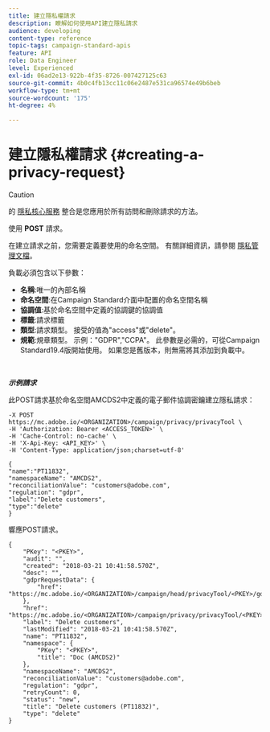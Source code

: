 ```yaml
---
title: 建立隱私權請求
description: 瞭解如何使用API建立隱私請求
audience: developing
content-type: reference
topic-tags: campaign-standard-apis
feature: API
role: Data Engineer
level: Experienced
exl-id: 06ad2e13-922b-4f35-8726-007427125c63
source-git-commit: 4b0c4fb13cc11c06e2487e531ca96574e49b6beb
workflow-type: tm+mt
source-wordcount: '175'
ht-degree: 4%

---
```


# 建立隱私權請求 {#creating-a-privacy-request}

>[!CAUTION]
>
>的 [隱私核心服務](https://developer.adobe.com/experience-platform-apis/references/privacy-service) 整合是您應用於所有訪問和刪除請求的方法。 <!--Starting 19.4, the use of the Campaign API and interface for access and delete requests is deprecated. For more on Campaign Standard deprecated and removed features, refer to [this page](../../rn/using/deprecated-features.md).-->

使用 **POST** 請求。

在建立請求之前，您需要定義要使用的命名空間。 有關詳細資訊，請參閱 [隱私管理文檔](../../start/using/privacy-requests.md)。

負載必須包含以下參數：

* **名稱**:唯一的內部名稱
* **命名空間**:在Campaign Standard介面中配置的命名空間名稱
* **協調值**:基於命名空間中定義的協調鍵的協調值
* **標籤**:請求標籤
* **類型**:請求類型。 接受的值為&quot;access&quot;或&quot;delete&quot;。
* **規範**:規章類型。 示例：&quot;GDPR&quot;,&quot;CCPA&quot;。 此參數是必需的，可從Campaign Standard19.4版開始使用。 如果您是舊版本，則無需將其添加到負載中。

<br/>

***示例請求***

此POST請求基於命名空間AMCDS2中定義的電子郵件協調密鑰建立隱私請求：

```
-X POST https://mc.adobe.io/<ORGANIZATION>/campaign/privacy/privacyTool \
-H 'Authorization: Bearer <ACCESS_TOKEN>' \
-H 'Cache-Control: no-cache' \
-H 'X-Api-Key: <API_KEY>' \
-H 'Content-Type: application/json;charset=utf-8'

{
"name":"PT11832",
"namespaceName": "AMCDS2",
"reconciliationValue": "customers@adobe.com",
"regulation": "gdpr",
"label":"Delete customers",
"type":"delete"
}
```

響應POST請求。

```
{
    "PKey": "<PKEY>",
    "audit": "",
    "created": "2018-03-21 10:41:58.570Z",
    "desc": "",
    "gdprRequestData": {
        "href": "https://mc.adobe.io/<ORGANIZATION>/campaign/head/privacyTool/<PKEY>/gdprRequestData/"
    },
    "href": "https://mc.adobe.io/<ORGANIZATION>/campaign/privacy/privacyTool/<PKEY>",
    "label": "Delete customers",
    "lastModified": "2018-03-21 10:41:58.570Z",
    "name": "PT11832",
    "namespace": {
        "PKey": "<PKEY>",
        "title": "Doc (AMCDS2)"
    },
    "namespaceName": "AMCDS2",
    "reconciliationValue": "customers@adobe.com",
    "regulation": "gdpr",
    "retryCount": 0,
    "status": "new",
    "title": "Delete customers (PT11832)",
    "type": "delete"
}
```
